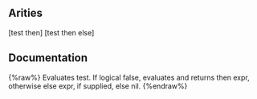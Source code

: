 ## Arities
[test then]
[test then else]

## Documentation
{%raw%}
Evaluates test. If logical false, evaluates and returns then expr, 
  otherwise else expr, if supplied, else nil.
{%endraw%}
